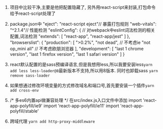1. 项目中比较干净,主要是他把配置隐藏了, 另外用react-script来封装,打包命令给予react-script处理了
2. package.json中
 "eject": "react-script eject"// 暴露打包规则
 "web-vitals": "^2.1.4"// 性能检测
 "eslintConfig": { //  对webpack中eslint词法检测的相关配置,词法检测
    "extends": [
      "react-app",
      "react-app/jest"
    ]
  },
  "browserslist": {
    "production": [
      ">0.2%",
      "not dead", // 不考虑ie
      "not op_mini all" // 不考虑欧朋浏览器
    ],
    "development": [
      "last 1 chrome version",
      "last 1 firefox version",
      "last 1 safari version"
    ]
  }

3. react默认配置的是sass预编译语言,但是我想用less,所以我要安装less`yarn add less less-loader@8`最新版本不支持,所以用8版本.
同时也卸载sass `yarn remove sass-loader`

4. 如果想通过修改环境变量的方式修改域名和端口号,首先要安装一个插件`yarn add cross-env`

5. /* 多es6内置api做兼容处理 */ 在src/index.js入口文件中添加
import 'react-app-polyfill/ie9'
import 'react-app-polyfill/ie11'
import 'react-app-polyfill/stable'

6. 跨域代理   `yarn add http-proxy-middleware`
